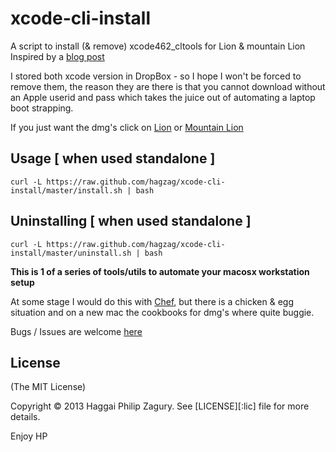 xcode-cli-install
=================

A script to install (&amp; remove) xcode462_cltools for Lion &amp; mountain Lion
Inspired by a [blog post](http://blog.smalleycreative.com/administration/automating-osx-part-one/)

I stored both xcode version in DropBox - so I hope I won't be forced to remove them, the reason they are there is that
you cannot download without an Apple userid and pass which takes the juice out of automating a laptop boot strapping.

If you just want the dmg's click on [Lion](https://www.dropbox.com/s/fnqgdilm0yddfc0/xcode462_cltools_10_76938260a.dmg) or [Mountain Lion](https://www.dropbox.com/s/hw45wvjxrkrl59x/xcode462_cltools_10_86938259a.dmg)

## Usage [ when used standalone ]
	curl -L https://raw.github.com/hagzag/xcode-cli-install/master/install.sh | bash

## Uninstalling [ when used standalone ]
	curl -L https://raw.github.com/hagzag/xcode-cli-install/master/uninstall.sh | bash

**This is 1 of a series of tools/utils to automate your macosx workstation setup**

At some stage I would do this with [Chef](http://www.opscode.com/chef/), but there is a chicken & egg situation and on a new mac the cookbooks for dmg's where quite buggie.

Bugs / Issues are welcome [here](https://github.com/hagzag/xcode-cli-install/issues)

## License 
(The MIT License)

Copyright &copy; 2013 Haggai Philip Zagury. See [LICENSE][:lic] file for more details.

Enjoy
HP